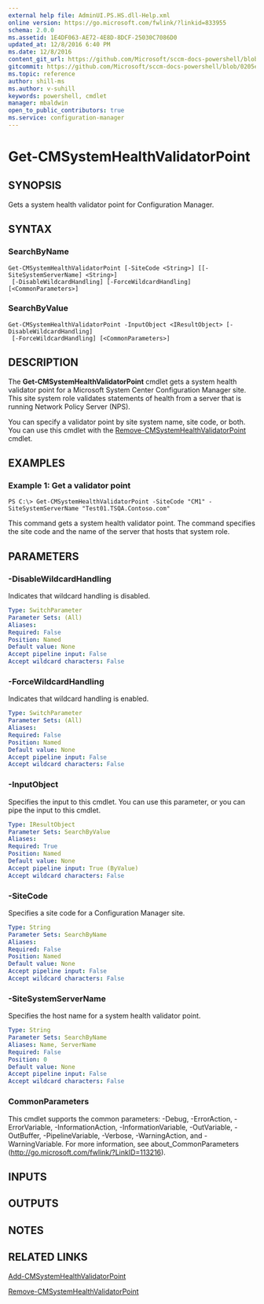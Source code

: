 ```yaml
---
external help file: AdminUI.PS.HS.dll-Help.xml
online version: https://go.microsoft.com/fwlink/?linkid=833955
schema: 2.0.0
ms.assetid: 1E4DF063-AE72-4E8D-8DCF-25030C7086D0
updated_at: 12/8/2016 6:40 PM
ms.date: 12/8/2016
content_git_url: https://github.com/Microsoft/sccm-docs-powershell/blob/master/sccm-cmdlets/ConfigurationManager/vlatest/Get-CMSystemHealthValidatorPoint.md
gitcommit: https://github.com/Microsoft/sccm-docs-powershell/blob/0205e569abecf1b4e1b2b342947b87a3691b29a5/sccm-cmdlets/ConfigurationManager/vlatest/Get-CMSystemHealthValidatorPoint.md
ms.topic: reference
author: shill-ms
ms.author: v-suhill
keywords: powershell, cmdlet
manager: mbaldwin
open_to_public_contributors: true
ms.service: configuration-manager
---
```


# Get-CMSystemHealthValidatorPoint

## SYNOPSIS
Gets a system health validator point for Configuration Manager.

## SYNTAX

### SearchByName
```
Get-CMSystemHealthValidatorPoint [-SiteCode <String>] [[-SiteSystemServerName] <String>]
 [-DisableWildcardHandling] [-ForceWildcardHandling] [<CommonParameters>]
```

### SearchByValue
```
Get-CMSystemHealthValidatorPoint -InputObject <IResultObject> [-DisableWildcardHandling]
 [-ForceWildcardHandling] [<CommonParameters>]
```

## DESCRIPTION
The **Get-CMSystemHealthValidatorPoint** cmdlet gets a system health validator point for a Microsoft System Center Configuration Manager site.
This site system role validates statements of health from a server that is running Network Policy Server (NPS).

You can specify a validator point by site system name, site code, or both.
You can use this cmdlet with the [Remove-CMSystemHealthValidatorPoint](./Remove-CMSystemHealthValidatorPoint.md) cmdlet.

## EXAMPLES

### Example 1: Get a validator point
```
PS C:\> Get-CMSystemHealthValidatorPoint -SiteCode "CM1" -SiteSystemServerName "Test01.TSQA.Contoso.com"
```

This command gets a system health validator point.
The command specifies the site code and the name of the server that hosts that system role.

## PARAMETERS

### -DisableWildcardHandling
Indicates that wildcard handling is disabled.

```yaml
Type: SwitchParameter
Parameter Sets: (All)
Aliases: 
Required: False
Position: Named
Default value: None
Accept pipeline input: False
Accept wildcard characters: False
```

### -ForceWildcardHandling
Indicates that wildcard handling is enabled.

```yaml
Type: SwitchParameter
Parameter Sets: (All)
Aliases: 
Required: False
Position: Named
Default value: None
Accept pipeline input: False
Accept wildcard characters: False
```

### -InputObject
Specifies the input to this cmdlet. 
You can use this parameter, or you can pipe the input to this cmdlet. 

```yaml
Type: IResultObject
Parameter Sets: SearchByValue
Aliases: 
Required: True
Position: Named
Default value: None
Accept pipeline input: True (ByValue)
Accept wildcard characters: False
```

### -SiteCode
Specifies a site code for a Configuration Manager site.

```yaml
Type: String
Parameter Sets: SearchByName
Aliases: 
Required: False
Position: Named
Default value: None
Accept pipeline input: False
Accept wildcard characters: False
```

### -SiteSystemServerName
Specifies the host name for a system health validator point.

```yaml
Type: String
Parameter Sets: SearchByName
Aliases: Name, ServerName
Required: False
Position: 0
Default value: None
Accept pipeline input: False
Accept wildcard characters: False
```

### CommonParameters
This cmdlet supports the common parameters: -Debug, -ErrorAction, -ErrorVariable, -InformationAction, -InformationVariable, -OutVariable, -OutBuffer, -PipelineVariable, -Verbose, -WarningAction, and -WarningVariable. For more information, see about_CommonParameters (http://go.microsoft.com/fwlink/?LinkID=113216).

## INPUTS

## OUTPUTS

## NOTES

## RELATED LINKS

[Add-CMSystemHealthValidatorPoint](xref:ConfigurationManager/vlatest/Add-CMSystemHealthValidatorPoint.md)

[Remove-CMSystemHealthValidatorPoint](xref:ConfigurationManager/vlatest/Remove-CMSystemHealthValidatorPoint.md)


